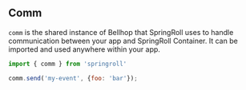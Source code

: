 ## Comm
`comm` is the shared instance of Bellhop that SpringRoll uses to handle communication between your app and SpringRoll Container. It can be imported and used anywhere within your app.

```javascript
import { comm } from 'springroll'

comm.send('my-event', {foo: 'bar'});
```
